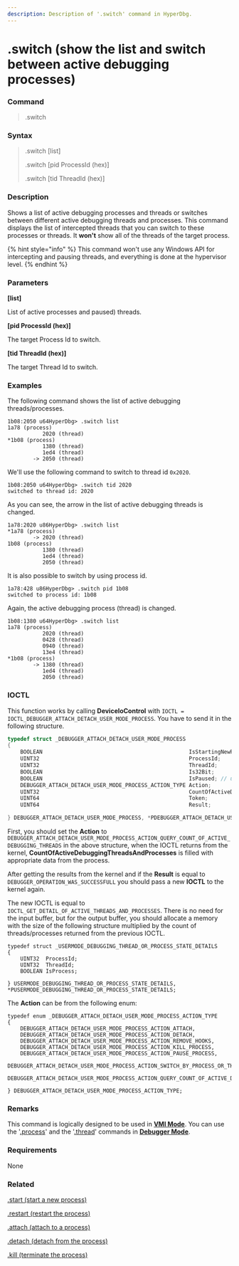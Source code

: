 ```yaml
---
description: Description of '.switch' command in HyperDbg.
---
```


# .switch (show the list and switch between active debugging processes)

### Command

> .switch

### Syntax

> .switch \[list]
>
> .switch \[pid ProcessId (hex)]
>
> .switch \[tid ThreadId (hex)]

### Description

Shows a list of active debugging processes and threads or switches between different active debugging threads and processes. This command displays the list of intercepted threads that you can switch to these processes or threads. It **won't** show all of the threads of the target process.

{% hint style="info" %}
This command won't use any Windows API for intercepting and pausing threads, and everything is done at the hypervisor level.
{% endhint %}

### Parameters

**\[list]**

List of active processes and paused) threads.

**\[pid ProcessId (hex)]**

The target Process Id to switch.

**\[tid ThreadId (hex)]**

The target Thread Id to switch.

### Examples

The following command shows the list of active debugging threads/processes.

```
1b08:2050 u64HyperDbg> .switch list
1a78 (process)
           2020 (thread)
*1b08 (process)
           1380 (thread)
           1ed4 (thread)
        -> 2050 (thread)
```

We'll use the following command to switch to thread id `0x2020`.

```
1b08:2050 u64HyperDbg> .switch tid 2020
switched to thread id: 2020
```

As you can see, the arrow in the list of active debugging threads is changed.

```
1a78:2020 u86HyperDbg> .switch list
*1a78 (process)
        -> 2020 (thread)
1b08 (process)
           1380 (thread)
           1ed4 (thread)
           2050 (thread)
```

It is also possible to switch by using process id.

```
1a78:428 u86HyperDbg> .switch pid 1b08
switched to process id: 1b08
```

Again, the active debugging process (thread) is changed.

```
1b08:1380 u64HyperDbg> .switch list
1a78 (process)
           2020 (thread)
           0428 (thread)
           0940 (thread)
           13e4 (thread)
*1b08 (process)
        -> 1380 (thread)
           1ed4 (thread)
           2050 (thread)
```

### IOCTL

This function works by calling **DeviceIoControl** with `IOCTL = IOCTL_DEBUGGER_ATTACH_DETACH_USER_MODE_PROCESS`. You have to send it in the following structure.

```c
typedef struct _DEBUGGER_ATTACH_DETACH_USER_MODE_PROCESS
{
    BOOLEAN                                              IsStartingNewProcess;
    UINT32                                               ProcessId;
    UINT32                                               ThreadId;
    BOOLEAN                                              Is32Bit;
    BOOLEAN                                              IsPaused; // used in switching to threads
    DEBUGGER_ATTACH_DETACH_USER_MODE_PROCESS_ACTION_TYPE Action;
    UINT32                                               CountOfActiveDebuggingThreadsAndProcesses; // used in showing the list of active threads/processes
    UINT64                                               Token;
    UINT64                                               Result;

} DEBUGGER_ATTACH_DETACH_USER_MODE_PROCESS, *PDEBUGGER_ATTACH_DETACH_USER_MODE_PROCESS;
```

First, you should set the **Action** to `DEBUGGER_ATTACH_DETACH_USER_MODE_PROCESS_ACTION_QUERY_COUNT_OF_ACTIVE_DEBUGGING_THREADS` in the above structure, when the IOCTL returns from the kernel, **CountOfActiveDebuggingThreadsAndProcesses** is filled with appropriate data from the process.

After getting the results from the kernel and if the **Result** is equal to `DEBUGGER_OPERATION_WAS_SUCCESSFULL` you should pass a new **IOCTL** to the kernel again.

The new IOCTL is equal to `IOCTL_GET_DETAIL_OF_ACTIVE_THREADS_AND_PROCESSES`. There is no need for the input buffer, but for the output buffer, you should allocate a memory with the size of the following structure multiplied by the count of threads/processes returned from the previous IOCTL.

```
typedef struct _USERMODE_DEBUGGING_THREAD_OR_PROCESS_STATE_DETAILS
{
    UINT32  ProcessId;
    UINT32  ThreadId;
    BOOLEAN IsProcess;

} USERMODE_DEBUGGING_THREAD_OR_PROCESS_STATE_DETAILS, *PUSERMODE_DEBUGGING_THREAD_OR_PROCESS_STATE_DETAILS;
```

The **Action** can be from the following enum:

```
typedef enum _DEBUGGER_ATTACH_DETACH_USER_MODE_PROCESS_ACTION_TYPE
{
    DEBUGGER_ATTACH_DETACH_USER_MODE_PROCESS_ACTION_ATTACH,
    DEBUGGER_ATTACH_DETACH_USER_MODE_PROCESS_ACTION_DETACH,
    DEBUGGER_ATTACH_DETACH_USER_MODE_PROCESS_ACTION_REMOVE_HOOKS,
    DEBUGGER_ATTACH_DETACH_USER_MODE_PROCESS_ACTION_KILL_PROCESS,
    DEBUGGER_ATTACH_DETACH_USER_MODE_PROCESS_ACTION_PAUSE_PROCESS,
    DEBUGGER_ATTACH_DETACH_USER_MODE_PROCESS_ACTION_SWITCH_BY_PROCESS_OR_THREAD,
    DEBUGGER_ATTACH_DETACH_USER_MODE_PROCESS_ACTION_QUERY_COUNT_OF_ACTIVE_DEBUGGING_THREADS,

} DEBUGGER_ATTACH_DETACH_USER_MODE_PROCESS_ACTION_TYPE;
```

### Remarks

This command is logically designed to be used in [**VMI Mode**](https://docs.hyperdbg.org/using-hyperdbg/prerequisites/operation-modes#vmi-mode). You can use the '[.process](https://docs.hyperdbg.org/commands/meta-commands/.process)' and the '[.thread](https://docs.hyperdbg.org/commands/meta-commands/.thread)' commands in [**Debugger Mode**](https://docs.hyperdbg.org/using-hyperdbg/prerequisites/operation-modes#debugger-mode).

### Requirements

None

### Related

[.start (start a new process)](https://docs.hyperdbg.org/commands/meta-commands/.start)

[.restart (restart the process)](https://docs.hyperdbg.org/commands/meta-commands/.restart)

[.attach (attach to a process)](https://docs.hyperdbg.org/commands/meta-commands/.attach)

[.detach (detach from the process)](https://docs.hyperdbg.org/commands/meta-commands/.detach)

[.kill (terminate the process)](https://docs.hyperdbg.org/commands/meta-commands/.kill)
